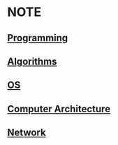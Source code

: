 # NOTE
## [Programming](./programming.md)
## [Algorithms](./algorithms/README.md)
## [OS](./OS/README.md)
## [Computer Architecture](./ComputerArchitecture/README.md)
## [Network](./Network/README.md)
